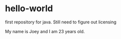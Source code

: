 # hello-world
first repository for java. Still need to figure out licensing

My name is Joey and I am 23 years old.
